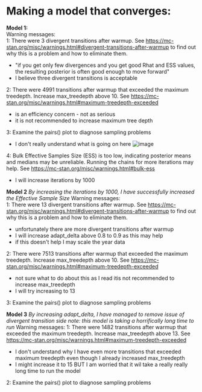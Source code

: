# Making a model that converges:

**Model 1:**  
Warning messages:  
1: There were 3 divergent transitions after warmup. See
https://mc-stan.org/misc/warnings.html#divergent-transitions-after-warmup
to find out why this is a problem and how to eliminate them. 
- "if you get only few divergences and you get good Rhat and ESS values, the resulting posterior is often good enough to move forward" 
- I believe three divergent transitions is acceptable  

2: There were 4991 transitions after warmup that exceeded the maximum treedepth. Increase max_treedepth above 10. See
https://mc-stan.org/misc/warnings.html#maximum-treedepth-exceeded 
- is an efficiency concern - not as serious
- it is not recommended to increase maximum tree depth

3: Examine the pairs() plot to diagnose sampling problems
- I don't really understand what is going on here
![image](https://user-images.githubusercontent.com/114161047/201900697-7da507be-22ee-47f1-9bc4-a2faa3cf158f.png)
 
4: Bulk Effective Samples Size (ESS) is too low, indicating posterior means and medians may be unreliable.
Running the chains for more iterations may help. See
https://mc-stan.org/misc/warnings.html#bulk-ess
- I will increase iterations by 1000

**Model 2**
*By increasing the iterations by 1000, I have successfully increased the Effective Sample Size*
Warning messages:  
1: There were 13 divergent transitions after warmup. See
https://mc-stan.org/misc/warnings.html#divergent-transitions-after-warmup
to find out why this is a problem and how to eliminate them.   
- unfortunately there are more divergent transitions after warmup
- I will increase adapt_delta above 0.8 to 0.9 as this may help
- if this doesn't help I may scale the year data

2: There were 7513 transitions after warmup that exceeded the maximum treedepth. Increase max_treedepth above 10. See
https://mc-stan.org/misc/warnings.html#maximum-treedepth-exceeded  
- not sure what to do about this as I read itis not recommended to increase max_treedepth
- I will try increasing to 13

3: Examine the pairs() plot to diagnose sampling problems

**Model 3** *By increasing adapt_delta, I have managed to remove issue of divergent transition*
*side note: this model is taking a horrifically long time to run*
Warning messages:
1: There were 1482 transitions after warmup that exceeded the maximum treedepth. Increase max_treedepth above 13. See
https://mc-stan.org/misc/warnings.html#maximum-treedepth-exceeded 
- I don't understand why I have even more transitions that exceeded maximum treedepth even though I already increased max_treedepth
- I might increase it to 15 BUT I am worried that it wil take a really really long time to run the model

2: Examine the pairs() plot to diagnose sampling problems
